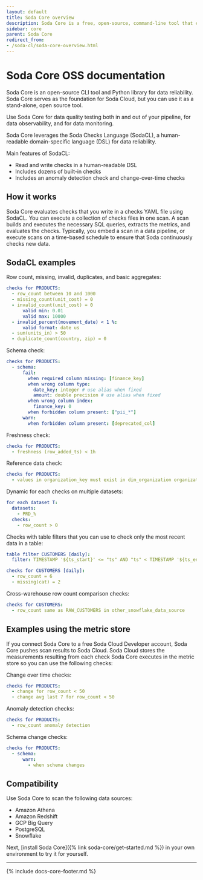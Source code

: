 ```yaml
---
layout: default
title: Soda Core overview
description: Soda Core is a free, open-source, command-line tool that enables you to use the Soda Checks Language to turn user-defined input into SQL queries.
sidebar: core
parent: Soda Core 
redirect_from:
- /soda-cl/soda-core-overview.html
---
```


# Soda Core OSS documentation 

Soda Core is an open-source CLI tool and Python library for data reliability.  Soda Core serves as the foundation 
for Soda Cloud, but you can use it as a stand-alone, open source tool. 

Use Soda Core for data quality testing both in and out of your pipeline, for data observability, and for data monitoring.

Soda Core leverages the Soda Checks Language (SodaCL), a human-readable domain-specific language (DSL) for data reliability.

Main features of SodaCL:

* Read and write checks in a human-readable DSL
* Includes dozens of built-in checks
* Includes an anomaly detection check and change-over-time checks

## How it works

Soda Core evaluates checks that you write in a checks YAML file using SodaCL. You can execute a collection of checks files 
in one scan. A scan builds and executes the necessary SQL queries, extracts the metrics, and 
evaluates the checks. Typically, you embed a scan in a data pipeline, or execute scans on a time-based schedule to 
ensure that Soda continuously checks new data.

## SodaCL examples

Row count, missing, invalid, duplicates, and basic aggregates:
```yaml
checks for PRODUCTS:
  - row_count between 10 and 1000
  - missing_count(unit_cost) = 0
  - invalid_count(unit_cost) = 0
      valid min: 0.01
      valid max: 10000
  - invalid_percent(movement_date) < 1 %:
      valid format: date us
  - sum(units_in) > 50
  - duplicate_count(country, zip) = 0
```

Schema check:
```yaml
checks for PRODUCTS:
  - schema:
      fail:
        when required column missing: [finance_key]
        when wrong column type:
          date_key: integer # use alias when fixed
          amount: double precision # use alias when fixed
        when wrong column index:
          finance_key: 0
        when forbidden column present: ["pii_*"]
      warn:
        when forbidden column present: [deprecated_col]
```

Freshness check:
```yaml
checks for PRODUCTS:
  - freshness (row_added_ts) < 1h
```

Reference data check:
```yaml
checks for PRODUCTS:
  - values in organization_key must exist in dim_organization organization_key
```

Dynamic for each checks on multiple datasets:
```yaml
for each dataset T:
  datasets: 
    - PRD_%
  checks:
    - row_count > 0
```

Checks with table filters that you can use to check only the most recent data in a table:
```yaml
table filter CUSTOMERS [daily]:
  filter: TIMESTAMP '${ts_start}' <= "ts" AND "ts" < TIMESTAMP '${ts_end}'

checks for CUSTOMERS [daily]:
  - row_count = 6
  - missing(cat) = 2
```

Cross-warehouse row count comparison checks:
```yaml
checks for CUSTOMERS:
  - row_count same as RAW_CUSTOMERS in other_snowflake_data_source
```

## Examples using the metric store

If you connect Soda Core to a free Soda Cloud Developer account, Soda Core pushes scan results to Soda Cloud. Soda Cloud stores the measurements resulting from each check Soda Core executes in the metric store so you can use the following checks:

Change over time checks:
```yaml
checks for PRODUCTS:
  - change for row_count < 50
  - change avg last 7 for row_count < 50
```

Anomaly detection checks:
```yaml
checks for PRODUCTS:
  - row_count anomaly detection
```

Schema change checks:
```yaml
checks for PRODUCTS:
  - schema:
      warn:
        - when schema changes
```

## Compatibility

Use Soda Core to scan the following data sources:
* Amazon Athena
* Amazon Redshift 
* GCP Big Query
* PostgreSQL
* Snowflake


Next, [install Soda Core]({% link soda-core/get-started.md %}) in your own environment to try it for yourself.

---
{% include docs-core-footer.md %}
